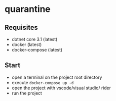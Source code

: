 # quarantine

## Requisites
 * dotnet core 3.1 (latest)
 * docker (latest)
 * docker-compose (latest)
 
## Start
 * open a terminal on the project root directory
 * execute `docker-compose up -d`
 * open the project with vscode/visual studio/ rider
 * run the project

